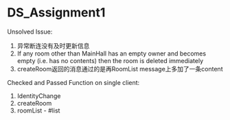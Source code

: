 # DS_Assignment1

Unsolved Issue:
1. 异常断连没有及时更新信息
2. If any room other than MainHall has an empty owner and becomes empty (i.e. has no contents) then the room is deleted immediately
3. createRoom返回的消息通过的是再RoomList message上多加了一条content


Checked and Passed Function on single client:
1. IdentityChange
2. createRoom
3. roomList - #list
